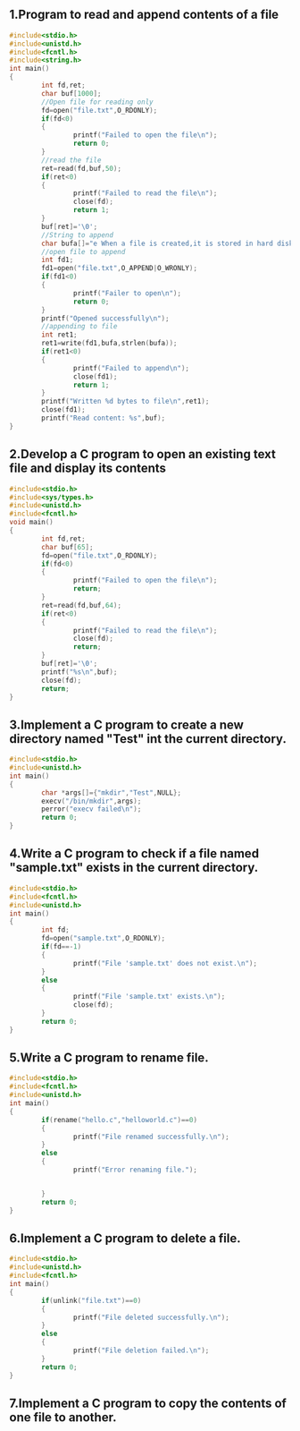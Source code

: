 ## 1.Program to read and append contents of a file
```c
#include<stdio.h>
#include<unistd.h>
#include<fcntl.h>
#include<string.h>
int main()
{
        int fd,ret;
        char buf[1000];
        //Open file for reading only
        fd=open("file.txt",O_RDONLY);
        if(fd<0)
        {
                printf("Failed to open the file\n");
                return 0;
        }
        //read the file
        ret=read(fd,buf,50);
        if(ret<0)
        {
                printf("Failed to read the file\n");
                close(fd);
                return 1;
        }
        buf[ret]='\0';
        //String to append
        char bufa[]="e When a file is created,it is stored in hard disk.\n";
        //open file to append
        int fd1;
        fd1=open("file.txt",O_APPEND|O_WRONLY);
        if(fd1<0)
        {
                printf("Failer to open\n");
                return 0;
        }
        printf("Opened successfully\n");
        //appending to file
        int ret1;
        ret1=write(fd1,bufa,strlen(bufa));
        if(ret1<0)
        {
                printf("Failed to append\n");
                close(fd1);
                return 1;
        }
        printf("Written %d bytes to file\n",ret1);
        close(fd1);
        printf("Read content: %s",buf);
}
```
## 2.Develop a C program to open an existing text file and display its contents
```c
#include<stdio.h>
#include<sys/types.h>
#include<unistd.h>
#include<fcntl.h>
void main()
{
        int fd,ret;
        char buf[65];
        fd=open("file.txt",O_RDONLY);
        if(fd<0)
        {
                printf("Failed to open the file\n");
                return;
        }
        ret=read(fd,buf,64);
        if(ret<0)
        {
                printf("Failed to read the file\n");
                close(fd);
                return;
        }
        buf[ret]='\0';
        printf("%s\n",buf);
        close(fd);
        return;
}
```
## 3.Implement a C program to create a new directory named "Test" int the current directory.
```c
#include<stdio.h>
#include<unistd.h>
int main()
{
        char *args[]={"mkdir","Test",NULL};
        execv("/bin/mkdir",args);
        perror("execv failed\n");
        return 0;
}
```
## 4.Write a C program to check if a file named "sample.txt" exists in the current directory.
```c
#include<stdio.h>
#include<fcntl.h>
#include<unistd.h>
int main()
{
        int fd;
        fd=open("sample.txt",O_RDONLY);
        if(fd==-1)
        {
                printf("File 'sample.txt' does not exist.\n");
        }
        else
        {
                printf("File 'sample.txt' exists.\n");
                close(fd);
        }
        return 0;
}
```
## 5.Write a C program to rename file.
```c
#include<stdio.h>
#include<fcntl.h>
#include<unistd.h>
int main()
{
        if(rename("hello.c","helloworld.c")==0)
        {
                printf("File renamed successfully.\n");
        }
        else
        {
                printf("Error renaming file.");


        }
        return 0;
}
```
## 6.Implement a C program to delete a file.
```c
#include<stdio.h>
#include<unistd.h>
#include<fcntl.h>
int main()
{
        if(unlink("file.txt")==0)
        {
                printf("File deleted successfully.\n");
        }
        else
        {
                printf("File deletion failed.\n");
        }
        return 0;
}
```
## 7.Implement a C program to copy the contents of one file to another.
```c






